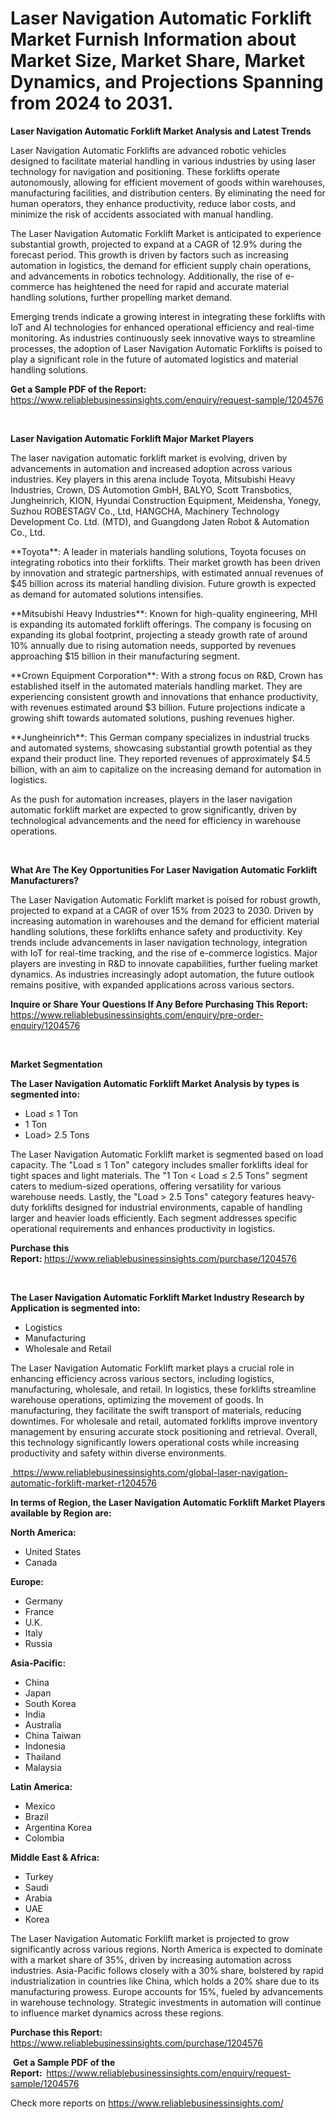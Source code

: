 <p><h1>Laser Navigation Automatic Forklift Market Furnish Information about Market Size, Market Share, Market Dynamics, and Projections Spanning from 2024 to 2031.</h1></p><p><strong>Laser Navigation Automatic Forklift Market Analysis and Latest Trends</strong></p>
<p><p>Laser Navigation Automatic Forklifts are advanced robotic vehicles designed to facilitate material handling in various industries by using laser technology for navigation and positioning. These forklifts operate autonomously, allowing for efficient movement of goods within warehouses, manufacturing facilities, and distribution centers. By eliminating the need for human operators, they enhance productivity, reduce labor costs, and minimize the risk of accidents associated with manual handling.</p><p>The Laser Navigation Automatic Forklift Market is anticipated to experience substantial growth, projected to expand at a CAGR of 12.9% during the forecast period. This growth is driven by factors such as increasing automation in logistics, the demand for efficient supply chain operations, and advancements in robotics technology. Additionally, the rise of e-commerce has heightened the need for rapid and accurate material handling solutions, further propelling market demand.</p><p>Emerging trends indicate a growing interest in integrating these forklifts with IoT and AI technologies for enhanced operational efficiency and real-time monitoring. As industries continuously seek innovative ways to streamline processes, the adoption of Laser Navigation Automatic Forklifts is poised to play a significant role in the future of automated logistics and material handling solutions.</p></p>
<p><strong>Get a Sample PDF of the Report:&nbsp;</strong> <a href="https://www.reliablebusinessinsights.com/enquiry/request-sample/1204576?utm_campaign=1106&utm_medium=2&utm_source=Github&utm_content=ia&utm_term=31122024&utm_id=laser-navigation-automatic-forklift">https://www.reliablebusinessinsights.com/enquiry/request-sample/1204576</a></p>
<p>&nbsp;</p>
<p><strong>Laser Navigation Automatic Forklift Major Market Players</strong></p>
<p><p>The laser navigation automatic forklift market is evolving, driven by advancements in automation and increased adoption across various industries. Key players in this arena include Toyota, Mitsubishi Heavy Industries, Crown, DS Automotion GmbH, BALYO, Scott Transbotics, Jungheinrich, KION, Hyundai Construction Equipment, Meidensha, Yonegy, Suzhou ROBESTAGV Co., Ltd, HANGCHA, Machinery Technology Development Co. Ltd. (MTD), and Guangdong Jaten Robot & Automation Co., Ltd.</p><p>**Toyota**: A leader in materials handling solutions, Toyota focuses on integrating robotics into their forklifts. Their market growth has been driven by innovation and strategic partnerships, with estimated annual revenues of $45 billion across its material handling division. Future growth is expected as demand for automated solutions intensifies.</p><p>**Mitsubishi Heavy Industries**: Known for high-quality engineering, MHI is expanding its automated forklift offerings. The company is focusing on expanding its global footprint, projecting a steady growth rate of around 10% annually due to rising automation needs, supported by revenues approaching $15 billion in their manufacturing segment.</p><p>**Crown Equipment Corporation**: With a strong focus on R&D, Crown has established itself in the automated materials handling market. They are experiencing consistent growth and innovations that enhance productivity, with revenues estimated around $3 billion. Future projections indicate a growing shift towards automated solutions, pushing revenues higher.</p><p>**Jungheinrich**: This German company specializes in industrial trucks and automated systems, showcasing substantial growth potential as they expand their product line. They reported revenues of approximately $4.5 billion, with an aim to capitalize on the increasing demand for automation in logistics.</p><p>As the push for automation increases, players in the laser navigation automatic forklift market are expected to grow significantly, driven by technological advancements and the need for efficiency in warehouse operations.</p></p>
<p>&nbsp;</p>
<p><strong>What Are The Key Opportunities For Laser Navigation Automatic Forklift Manufacturers?</strong></p>
<p><p>The Laser Navigation Automatic Forklift market is poised for robust growth, projected to expand at a CAGR of over 15% from 2023 to 2030. Driven by increasing automation in warehouses and the demand for efficient material handling solutions, these forklifts enhance safety and productivity. Key trends include advancements in laser navigation technology, integration with IoT for real-time tracking, and the rise of e-commerce logistics. Major players are investing in R&D to innovate capabilities, further fueling market dynamics. As industries increasingly adopt automation, the future outlook remains positive, with expanded applications across various sectors.</p></p>
<p><strong>Inquire or Share Your Questions If Any Before Purchasing This Report:</strong> <a href="https://www.reliablebusinessinsights.com/enquiry/pre-order-enquiry/1204576?utm_campaign=1106&utm_medium=2&utm_source=Github&utm_content=ia&utm_term=31122024&utm_id=laser-navigation-automatic-forklift">https://www.reliablebusinessinsights.com/enquiry/pre-order-enquiry/1204576</a></p>
<p>&nbsp;</p>
<p><strong>Market Segmentation</strong></p>
<p><strong>The Laser Navigation Automatic Forklift Market Analysis by types is segmented into:</strong></p>
<p><ul><li>Load ≤ 1 Ton</li><li>1 Ton<Load≤2.5 Tons</li><li>Load> 2.5 Tons</li></ul></p>
<p><p>The Laser Navigation Automatic Forklift market is segmented based on load capacity. The "Load ≤ 1 Ton" category includes smaller forklifts ideal for tight spaces and light materials. The "1 Ton < Load ≤ 2.5 Tons" segment caters to medium-sized operations, offering versatility for various warehouse needs. Lastly, the "Load > 2.5 Tons" category features heavy-duty forklifts designed for industrial environments, capable of handling larger and heavier loads efficiently. Each segment addresses specific operational requirements and enhances productivity in logistics.</p></p>
<p><strong>Purchase this Report:&nbsp;</strong><a href="https://www.reliablebusinessinsights.com/purchase/1204576?utm_campaign=1106&utm_medium=2&utm_source=Github&utm_content=ia&utm_term=31122024&utm_id=laser-navigation-automatic-forklift">https://www.reliablebusinessinsights.com/purchase/1204576</a></p>
<p>&nbsp;</p>
<p><strong>The Laser Navigation Automatic Forklift Market Industry Research by Application is segmented into:</strong></p>
<p><ul><li>Logistics</li><li>Manufacturing</li><li>Wholesale and Retail</li></ul></p>
<p><p>The Laser Navigation Automatic Forklift market plays a crucial role in enhancing efficiency across various sectors, including logistics, manufacturing, wholesale, and retail. In logistics, these forklifts streamline warehouse operations, optimizing the movement of goods. In manufacturing, they facilitate the swift transport of materials, reducing downtimes. For wholesale and retail, automated forklifts improve inventory management by ensuring accurate stock positioning and retrieval. Overall, this technology significantly lowers operational costs while increasing productivity and safety within diverse environments.</p></p>
<p><a href="https://www.reliablebusinessinsights.com/global-laser-navigation-automatic-forklift-market-r1204576?utm_campaign=1106&utm_medium=2&utm_source=Github&utm_content=ia&utm_term=31122024&utm_id=laser-navigation-automatic-forklift">&nbsp;https://www.reliablebusinessinsights.com/global-laser-navigation-automatic-forklift-market-r1204576</a></p>
<p><strong>In terms of Region, the Laser Navigation Automatic Forklift Market Players available by Region are:</strong></p>
<p>
    <p> <strong> North America: </strong>
        <ul>
            <li>United States</li>
            <li>Canada</li>
        </ul>
        </p> 
    <p> <strong> Europe: </strong>
        <ul>
            <li>Germany</li>
            <li>France</li>
            <li>U.K.</li>
            <li>Italy</li>
            <li>Russia</li>
        </ul>
        </p> 
    <p> <strong> Asia-Pacific: </strong>
        <ul>
            <li>China</li>
            <li>Japan</li>
            <li>South Korea</li>
            <li>India</li>
            <li>Australia</li>
            <li>China Taiwan</li>
            <li>Indonesia</li>
            <li>Thailand</li>
            <li>Malaysia</li>
        </ul>
        </p> 
    <p> <strong> Latin America: </strong>
        <ul>
            <li>Mexico</li>
            <li>Brazil</li>
            <li>Argentina Korea</li>
            <li>Colombia</li>
        </ul>
        </p> 
    <p> <strong> Middle East & Africa: </strong>
        <ul>
            <li>Turkey</li>
            <li>Saudi</li>
            <li>Arabia</li>
            <li>UAE</li>
            <li>Korea</li>
        </ul>
    </p>
    </p>
<p><p>The Laser Navigation Automatic Forklift market is projected to grow significantly across various regions. North America is expected to dominate with a market share of 35%, driven by increasing automation across industries. Asia-Pacific follows closely with a 30% share, bolstered by rapid industrialization in countries like China, which holds a 20% share due to its manufacturing prowess. Europe accounts for 15%, fueled by advancements in warehouse technology. Strategic investments in automation will continue to influence market dynamics across these regions.</p></p>
<p><strong>Purchase this Report: </strong><a href="https://www.reliablebusinessinsights.com/purchase/1204576?utm_campaign=1106&utm_medium=2&utm_source=Github&utm_content=ia&utm_term=31122024&utm_id=laser-navigation-automatic-forklift">https://www.reliablebusinessinsights.com/purchase/1204576</a></p>
<p>&nbsp;<strong>Get a Sample PDF of the Report:&nbsp;&nbsp;</strong><a href="https://www.reliablebusinessinsights.com/enquiry/request-sample/1204576?utm_campaign=1106&utm_medium=2&utm_source=Github&utm_content=ia&utm_term=31122024&utm_id=laser-navigation-automatic-forklift">https://www.reliablebusinessinsights.com/enquiry/request-sample/1204576</a></p>
<p><strong></strong></p>
<p>Check more reports on <a href="https://www.reliablebusinessinsights.com/?utm_campaign=1106&utm_medium=2&utm_source=Github&utm_content=ia&utm_term=31122024&utm_id=laser-navigation-automatic-forklift">https://www.reliablebusinessinsights.com/</a></p>